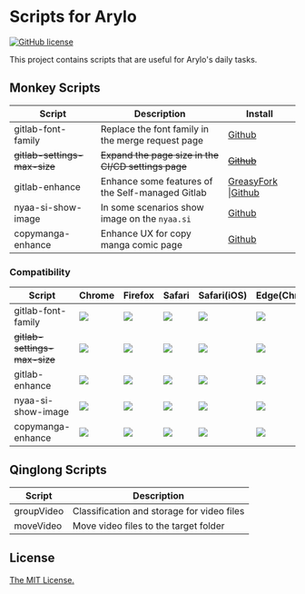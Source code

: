 # Scripts for Arylo

[![GitHub license](https://img.shields.io/github/license/arylo/scripts.svg?style=flat-square&logo=github&cacheSecond=3600)](https://github.com/arylo/scripts/)

This project contains scripts that are useful for Arylo's daily tasks.

## Monkey Scripts

|Script                      |Description                                        |Install                                                                  |
|--                          |--                                                 |--                                                                       |
|gitlab-font-family          |Replace the font family in the merge request page  |[Github][gitlab-font-family_github]                                      |
|~~gitlab-settings-max-size~~|~~Expand the page size in the CI/CD settings page~~|~~[Github][gitlab-settings-max-size_github]~~                            |
|gitlab-enhance              |Enhance some features of the Self-managed Gitlab   |[GreasyFork][gitlab-enhance_greasyfork] \|[Github][gitlab-enhance_github]|
|nyaa-si-show-image          |In some scenarios show image on the `nyaa.si`      |[Github][nyaa-si-show-image_github]                                      |
|copymanga-enhance           |Enhance UX for copy manga comic page               |[Github][copymanga-enhance_github]                                       |

[gitlab-font-family_github]: https://raw.githubusercontent.com/Arylo/scripts/monkey/gitlab-font-family.user.js
[gitlab-settings-max-size_github]: https://raw.githubusercontent.com/Arylo/scripts/monkey/gitlab-settings-max-size.user.js
[gitlab-enhance_greasyfork]: https://update.greasyfork.org/scripts/519026/Enhance%20some%20features%20of%20the%20Self-managed%20Gitlab.user.js
[gitlab-enhance_github]: https://raw.githubusercontent.com/Arylo/scripts/monkey/gitlab-enhance.user.js
[nyaa-si-show-image_github]: https://raw.githubusercontent.com/Arylo/scripts/monkey/nyaa-si-show-image.user.js
[copymanga-enhance_github]: https://raw.githubusercontent.com/Arylo/scripts/monkey/copymanga-enhance.user.js

### Compatibility

|Script                      |Chrome                |Firefox|Safari|Safari(iOS)|Edge(Chromium)|
|--                          |--                    |--     |--    |--         |--            |
|gitlab-font-family          |![][tampermonkey_pass]|![][tampermonkey_unknown]|![][tampermonkey_unknown]|![][tampermonkey_unknown]|![][tampermonkey_unknown]|
|~~gitlab-settings-max-size~~|![][tampermonkey_pass]|![][tampermonkey_unknown]|![][tampermonkey_unknown]|![][tampermonkey_unknown]|![][tampermonkey_unknown]|
|gitlab-enhance              |![][tampermonkey_pass]|![][tampermonkey_unknown]|![][tampermonkey_unknown]|![][tampermonkey_unknown]|![][tampermonkey_unknown]|
|nyaa-si-show-image          |![][tampermonkey_pass]|![][tampermonkey_unknown]|![][tampermonkey_unknown]|![][tampermonkey_unknown]|![][tampermonkey_unknown]|
|copymanga-enhance           |![][tampermonkey_pass]|![][tampermonkey_unknown]|![][tampermonkey_unknown]|![][tampermonkey_unknown]|![][tampermonkey_unknown]|

[tampermonkey_pass]: https://img.shields.io/badge/-pass-green.svg?logo=tampermonkey&logoColor=000&style=for-the-badge&cacheSeconds=3600
[tampermonkey_unknown]: https://img.shields.io/badge/-unknown-silver.svg?logo=tampermonkey&logoColor=000&style=for-the-badge&cacheSeconds=3600

## Qinglong Scripts

|Script    |Description                               |
|--        |--                                        |
|groupVideo|Classification and storage for video files|
|moveVideo |Move video files to the target folder     |

## License

[The MIT License.](https://github.com/Arylo/scripts/?tab=MIT-1-ov-file)
